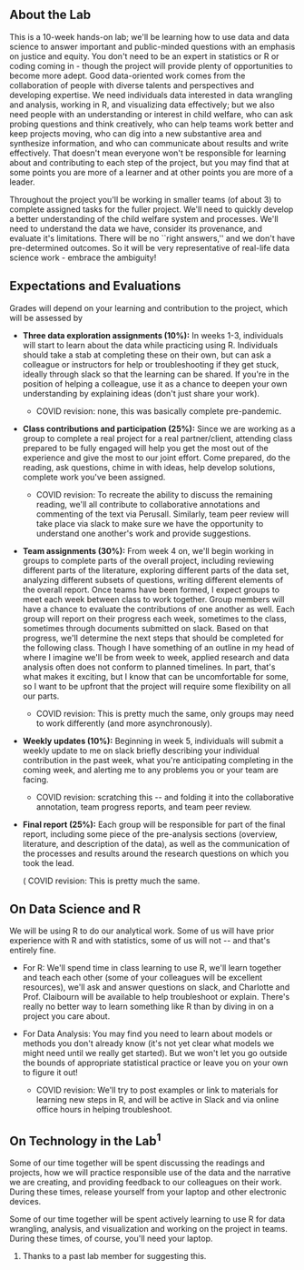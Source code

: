 ## About the Lab

This is a 10-week hands-on lab; we'll be learning how to use data and data science to answer important and public-minded questions with an emphasis on justice and equity. You don't need to be an expert in statistics or R or coding coming in - though the project will provide plenty of opportunities to become more adept. Good data-oriented work comes from the collaboration of people with diverse talents and perspectives and developing expertise. We need individuals data interested in data wrangling and analysis, working in R,  and visualizing data effectively; but we also need people with an understanding or interest in child welfare, who can ask probing questions and think creatively, who can help teams work better and keep projects moving, who can dig into a new substantive area and synthesize information, and who can communicate about results and write effectively. That doesn't mean everyone won't be responsible for learning about and contributing to each step of the project, but you may find that at some points you are more of a learner and at other points you are more of a leader.

Throughout the project you'll be working in smaller teams (of about 3) to complete assigned tasks for the fuller project. We'll need to quickly develop a better understanding of the child welfare system and processes. We'll need to understand the data we have, consider its provenance, and evaluate it's limitations. There will be no ``right answers,'' and we don't have pre-determined outcomes. So it will be very representative of real-life data science work - embrace the ambiguity!

## Expectations and Evaluations
Grades will depend on your learning and contribution to the project, which will be assessed by

* **Three data exploration assignments (10%):** In weeks 1-3, individuals will start to learn about the data while practicing using R. Individuals should take a stab at completing these on their own, but can ask a colleague or instructors for help or troubleshooting if they get stuck, ideally through slack so that the learning can be shared. If you're in the position of helping a colleague, use it as a chance to deepen your own understanding by explaining ideas (don't just share your work).

   * COVID revision: none, this was basically complete pre-pandemic.

* **Class contributions and participation (25%):** Since we are working as a group to complete a real project for a real partner/client, attending class prepared to be fully engaged will help you get the most out of the experience and give the most to our joint effort.  Come prepared, do the reading, ask questions, chime in with ideas, help develop solutions, complete work you've been assigned. 

   * COVID revision: To recreate the ability to discuss the remaining reading, we'll all contribute to collaborative annotations and commenting of the text via Perusall. Similarly, team peer review will take place via slack to make sure we have the opportunity to understand one another's work and provide suggestions.

* **Team assignments (30%):** From week 4 on, we'll begin working in groups to complete parts of the overall project, including reviewing different parts of the literature, exploring different parts of the data set, analyzing different subsets of questions, writing different elements of the overall report. Once teams have been formed, I expect groups to meet each week between class to work together. Group members will have a chance to evaluate the contributions of one another as well.  Each group will report on their progress each week, sometimes to the class, sometimes through documents submitted on slack. Based on that progress, we'll determine the next steps that should be completed for the following class. Though I have something of an outline in my head of where I imagine we'll be from week to week, applied research and data analysis often does not conform to planned timelines. In part, that's what makes it exciting, but I know that can be uncomfortable for some, so I want to be upfront that the project will require some flexibility on all our parts.

   * COVID revision: This is pretty much the same, only groups may need to work differently (and more asynchronously). 

* **Weekly updates (10%):** Beginning in week 5, individuals will submit a weekly update to me on slack briefly describing your individual contribution in the past week, what you're anticipating completing in the coming week, and alerting me to any problems you or your team are facing.

   * COVID revision: scratching this -- and folding it into the collaborative annotation, team progress reports, and team peer review.

* **Final report (25%):** Each group will be responsible for part of the final report, including some piece of the pre-analysis sections (overview, literature, and description of the data), as well as the communication of the processes and results around the research questions on which you took the lead.

   ( COVID revision: This is pretty much the same. 

## On Data Science and R

We will be using R to do our analytical work. Some of us will have prior experience with R and with statistics, some of us will not -- and that's entirely fine. 

* For R: We'll spend time in class learning to use R, we'll learn together and teach each other (some of your colleagues will be excellent resources), we'll ask and answer questions on slack, and Charlotte and Prof. Claibourn will be available to help troubleshoot or explain. There's really no better way to learn something like R than by diving in on a project you care about.
* For Data Analysis: You may find you need to learn about models or methods you don't already know (it's not yet clear what models we might need until we really get started). But we won't let you go outside the bounds of appropriate statistical practice or leave you on your own to figure it out! 

   * COVID revision: We'll try to post examples or link to materials for learning new steps in R, and will be active in Slack and via online office hours in helping troubleshoot.


## On Technology in the Lab<sup>1</sup>

Some of our time together will be spent discussing the readings and projects, how we will practice responsible use of the data and the narrative we are creating, and providing feedback to our colleagues on their work. During these times, release yourself from your laptop and other electronic devices. 

Some of our time together will be spent actively learning to use R for data wrangling, analysis, and visualization and working on the project in teams. During these times, of course, you'll need your laptop. 

1. Thanks to a past lab member for suggesting this.
